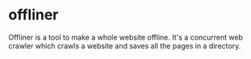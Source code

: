 # offliner
Offliner is a tool to make a whole website offline. It's a concurrent web crawler which crawls a website and saves all the pages in a directory. 
